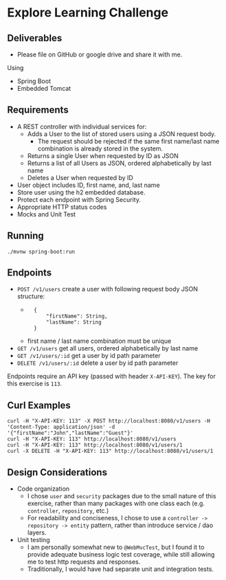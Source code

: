 # Explore Learning Challenge

## Deliverables

* Please file on GitHub or google drive and share it with me.

Using

* Spring Boot
* Embedded Tomcat

## Requirements

* A REST controller with individual services for:
    * Adds a User to the list of stored users using a JSON request body.
        * The request should be rejected if the same first name/last name combination is already stored in the system.
    * Returns a single User when requested by ID as JSON
    * Returns a list of all Users as JSON, ordered alphabetically by last name
    * Deletes a User when requested by ID
* User object includes ID, first name, and, last name
* Store user using the h2 embedded database.
* Protect each endpoint with Spring Security.
* Appropriate HTTP status codes
* Mocks and Unit Test

## Running

```
./mvnw spring-boot:run
```

## Endpoints

* `POST /v1/users` create a user with following request body JSON structure:
    * ```
        {
            "firstName": String,
            "lastName": String
        }
      ```
    * first name / last name combination must be unique
* `GET /v1/users` get all users, ordered alphabetically by last name
* `GET /v1/users/:id` get a user by id path parameter
* `DELETE /v1/users/:id` delete a user by id path parameter

Endpoints require an API key (passed with header `X-API-KEY`). The key for this exercise is `113`.

## Curl Examples

```
curl -H "X-API-KEY: 113" -X POST http://localhost:8080/v1/users -H 'Content-Type: application/json' -d '{"firstName":"John","lastName":"Guest"}'
curl -H "X-API-KEY: 113" http://localhost:8080/v1/users
curl -H "X-API-KEY: 113" http://localhost:8080/v1/users/1
curl -X DELETE -H "X-API-KEY: 113" http://localhost:8080/v1/users/1
```

## Design Considerations

* Code organization
  * I chose `user` and `security` packages due to the small nature of this exercise, rather than many packages with one class each (e.g. `controller`, `repository`, etc.)
  * For readability and conciseness, I chose to use a `controller -> repository -> entity` pattern, rather than introduce service / dao layers. 
* Unit testing
  * I am personally somewhat new to `@WebMvcTest`, but I found it to provide adequate business logic test coverage, while still allowing me to test http requests and responses.
  * Traditionally, I would have had separate unit and integration tests.